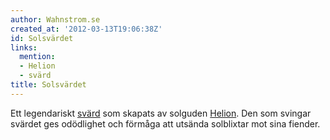 ```yaml
---
author: Wahnstrom.se
created_at: '2012-03-13T19:06:38Z'
id: Solsvärdet
links:
  mention:
  - Helion
  - svärd
title: Solsvärdet
---
```


Ett legendariskt [svärd] som skapats av solguden [Helion]. Den som svingar svärdet ges odödlighet
och förmåga att utsända solblixtar mot sina fiender.

  [svärd]: svärd
  [Helion]: Helion